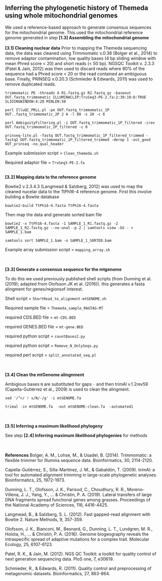 
## Inferring the phylogenetic history of Themeda using whole mitochondrial genomes


We used a reference-based approach to generate consensus sequences for the mitochondrial genome. This used the mitochondrial reference genome generated in step **[1.3] Assembling the mitochondrial genome** 
<br/><br/>
**[3.1] Cleaning nuclear data**
Prior to mapping the Themeda sequencing data, the data was cleaned using Trimmomatic v.0.38 (Bolger et al., 2014) to remove adaptor contamination, low quality bases (4 bp sliding window with mean Phred score < 20) and short reads (< 50 bp). NGSQC Toolkit v. 2.3.3 (Patel & Jain, 2012) was then used to discard reads where 80% of the sequence had a Phred score < 20 or the read contained an ambiguous base. Finally, PRINSEQ v.0.20.3 (Schmieder & Edwards, 2011) was used to remove duplicated reads. 

`trimmomatic PE -threads 6 R1.fastq.gz R2.fastq.gz -baseout OUT.fastq_trimmomatic ILLUMINACLIP:TruSeq3-PE-2.fa:2:30:10:8:TRUE SLIDINGWINDOW:4:20 MINLEN:50`

`perl IlluQC_PRLL.pl -pe OUT.fastq_trimmomatic_1P OUT..fastq_trimmomatic_2P 2 A -l 80 -s 20 -c 6 `

`perl AmbiguityFiltering.pl -i OUT.fastq_trimmomatic_1P_filtered -irev OUT.fastq_trimmomatic_2P_filtered -c 0`

`prinseq-lite.pl -fastq OUT.fastq_trimmomatic_1P_filtered_trimmed -fastq2 OUT.fastq_trimmomatic_1P_filtered_trimmed -derep 1 -out_good OUT_prinseq -no_qual_header`

Example submission script = `Clean_themeda.sh`

Required adaptor file = `TruSeq3-PE-2.fa`
<br/><br/>

**[3.2] Mapping data to the reference genome**

Bowtie2 v.2.3.4.3 (Langmead & Salzberg, 2012) was used to map the cleaned nucelar data to the TtPh16-4 reference genome. First this involve building a Bowtie database

`bowtie2-build TtPh16-4.fasta TtPh16-4.fasta`

Then map the data and generate sorted bam file

`bowtie2 -x TtPh16-4.fasta -1 SAMPLE_1_R1.fastq.gz -2 SAMPLE_1_R2.fastq.gz --no-unal -p 2 | samtools view -bS - > SAMPLE_1.bam`

`samtools sort SAMPLE_1.bam -o SAMPLE_1_SORTED.bam`

Example array submission script = `mapping_array.sh`

<br/><br/>
**[3.3] Generate a consensus sequence for the mtgenome**

To do this we used previously published shell scripts (from Dunning et al. (2019); adapted from Olofsson JK et al. (2016)). this generates a fasta alingment for genes/regionsof interest.   

Shell script = `ShortRead_to_alignment-mtGENOME.sh`

Required sample file = `Themeda_sample_RAGTAG-MT`

required CDS.BED file = `mt-CDS.BED`

required GENES.BED file = `mt-gene.BED`

required python script = `countBases2.py`

required python script = `Remove_N_OnlySeqs.py`

required perl script = `split_annotated_seq.pl`

<br/><br/>
**[3.4] Clean the mtGenome alingnment**

Ambigious bases `N` are substituted for gaps `-` and then trimAl v.1.2rev59 (Capella-Gutiérrez et al., 2009) is used to clean the alingment. 

`sed '/^>/ ! s/N/-/g' -i mtGENOME.fa` 

`trimal -in mtGENOME.fa  -out mtGENOME-clean.fa  -automated1`

<br/><br/>
**[3.5] Inferring a maximum likelihood phylogeny**

See step **[2.4] Inferring maximum likelihood phylogenies** for methods

<br/><br/>
**References**
Bolger, A. M., Lohse, M., & Usadel, B. (2014). Trimmomatic: a flexible trimmer for Illumina sequence data. Bioinformatics, 30, 2114-2120.

Capella-Gutiérrez, S., Silla-Martínez, J. M., & Gabaldón, T. (2009). trimAl: a tool for automated alignment trimming in large-scale phylogenetic analyses. Bioinformatics, 25, 1972-1973.

Dunning, L. T., Olofsson, J. K., Parisod, C., Choudhury, R. R., Moreno-Villena, J. J., Yang, Y., ... & Christin, P. A. (2019). Lateral transfers of large DNA fragments spread functional genes among grasses. Proceedings of the National Academy of Sciences, 116, 4416-4425.

Langmead, B., & Salzberg, S. L. (2012). Fast gapped-read alignment with Bowtie 2. Nature Methods, 9, 357-359.

Olofsson, J. K., Bianconi, M., Besnard, G., Dunning, L. T., Lundgren, M. R., Holota, H., ... & Christin, P. A. (2016). Genome biogeography reveals the intraspecific spread of adaptive mutations for a complex trait. Molecular Ecology, 25, 6107-6123.

Patel, R. K., & Jain, M. (2012). NGS QC Toolkit: a toolkit for quality control of next generation sequencing data. PloS one, 7, e30619.

Schmieder, R., & Edwards, R. (2011). Quality control and preprocessing of metagenomic datasets. Bioinformatics, 27, 863-864.


